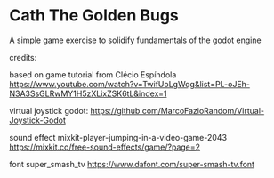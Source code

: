 # Cath The Golden Bugs

A simple game exercise to solidify fundamentals of the godot engine

credits: 

based on game tutorial from Clécio Espíndola https://www.youtube.com/watch?v=TwifUoLgWqg&list=PL-oJEh-N3A3SsGLRwMY1H5zXLixZSK6tL&index=1

virtual joystick godot: https://github.com/MarcoFazioRandom/Virtual-Joystick-Godot

sound effect
mixkit-player-jumping-in-a-video-game-2043
https://mixkit.co/free-sound-effects/game/?page=2

font
super_smash_tv https://www.dafont.com/super-smash-tv.font


